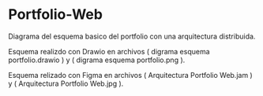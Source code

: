 # Portfolio-Web

Diagrama del esquema basico del portfolio con una arquitectura distribuida. 

Esquema realizdo con Drawio en archivos ( digrama esquema portfolio.drawio ) y ( digrama esquema portfolio.png ).

Esquema relizado con Figma en archivos ( Arquitectura Portfolio Web.jam ) y ( Arquitectura Portfolio Web.jpg ).
